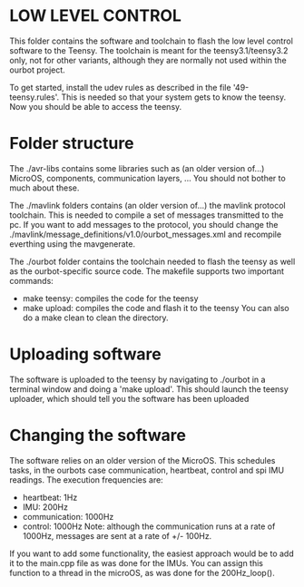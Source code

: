 LOW LEVEL CONTROL
=================

This folder contains the software and toolchain to flash the low level control software to the Teensy. The toolchain is meant for the teensy3.1/teensy3.2 only, not for other variants, although they are normally not used within the ourbot project.

To get started, install the udev rules as described in the file '49-teensy.rules'. This is needed so that your system gets to know the teensy. Now you should be able to access the teensy.

Folder structure
================

The ./avr-libs contains some libraries such as (an older version of...) MicroOS, components, communication layers, ... You should not bother to much about these.

The ./mavlink folders contains (an older version of...) the mavlink protocol toolchain. This is needed to compile a set of messages transmitted to the pc. If you want to add messages to the protocol, you should change the ./mavlink/message\_definitions/v1.0/ourbot\_messages.xml and recompile everthing using the mavgenerate.

The ./ourbot folder contains the toolchain needed to flash the teensy as well as the ourbot-specific source code. The makefile supports two important commands:
* make teensy: compiles the code for the teensy
* make upload: compiles the code and flash it to the teensy
You can also do a make clean to clean the directory.

Uploading software
==================

The software is uploaded to the teensy by navigating to ./ourbot in a terminal window and doing a 'make upload'. This should launch the teensy uploader, which should tell you the software has been uploaded

Changing the software
=====================

The software relies on an older version of the MicroOS. This schedules tasks, in the ourbots case communication, heartbeat, control and spi IMU readings. The execution frequencies are:
* heartbeat: 1Hz
* IMU: 200Hz
* communication: 1000Hz
* control: 1000Hz
Note: although the communication runs at a rate of 1000Hz, messages are sent at a rate of +/- 100Hz.

If you want to add some functionality, the easiest approach would be to add it to the main.cpp file as was done for the IMUs. You can assign this function to a thread in the microOS, as was done for the 200Hz_loop().
